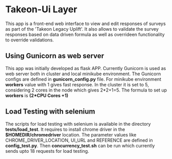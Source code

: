 # Takeon-Ui Layer

This app is a front-end web interface to view and edit responses of surveys as part of the 'Takeon Legacy Uplift'. It also allows to validate the survey responses based on data driven formula as well as overrideen functionality to override validations.

## Using Gunicorn as web server
This app was initially developed as flask APP. Currently Gunicorn is used as web server both in cluster and local minikube environment. The Gunicorn configs are defined in **gunicorn_config.py** file. For minikube environment **workers** value with 1 gives fast response. In the cluster it is set to 5, considering 2 cores in the node which gives 2\*2+1=5. The formula to set up **workers** is **(2\*CPU Cores +1)**

## Load Testing with selenium
The scripts for load testing with selenium is available in the directory **tests/load_test**. It requires to install chrome driver in the **$HOMEDIR/chromedriver** location. The parameter values like CHROME_DRIVER_LOCATION, UI_URL and REFERENCE are defined in **config_test.py**. Then **concurrency_test.sh** can be run which currently sends upto 18 requests for load testing.